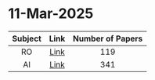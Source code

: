 # 11-Mar-2025

| Subject | Link | Number of Papers |
|:-----:|:----:|:----------------:|
| RO | [Link](https://github.com/KJaebye/EmbodiedAI-Robotics-arXiv-Daily-Reporter/tree/main/11-Mar-2025/RO) | 119 |
| AI | [Link](https://github.com/KJaebye/EmbodiedAI-Robotics-arXiv-Daily-Reporter/tree/main/11-Mar-2025/AI) | 341 |
